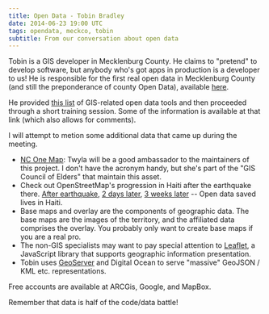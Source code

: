 ```yaml
---
title: Open Data - Tobin Bradley
date: 2014-06-23 19:00 UTC
tags: opendata, meckco, tobin
subtitle: From our conversation about open data
---
```



Tobin is a GIS developer in Mecklenburg County.  He claims to "pretend" to develop software, but anybody who's got apps in production is a developer to us!  He is responsible for the first real open data in Mecklenburg County (and still the preponderance of county Open Data), available [here](http://maps.co.mecklenburg.nc.us/openmapping/).

He provided [this list](http://goo.gl/NjJXv2) of GIS-related open data tools and
then proceeded through a short training session.  Some of the information is
available at that link (which also allows for comments).

I will attempt to metion some additional data that came up during the meeting.

 * [NC One Map](http://www.nconemap.com/): Twyla will be a good ambassador to
 the maintainers of this project.  I don't have the acronym handy, but she's
 part of the "GIS Council of Elders" that maintain this asset.
 * Check out OpenStreetMap's progression in Haiti after the earthquake there.
 [After earthquake](http://imgur.com/eYCJ08V), [2 days later](http://imgur.com/KuByKij), [3 weeks later](http://imgur.com/3kzNhjn) -- Open data saved lives in Haiti.
 * Base maps and overlay are the components of geographic data.  The base maps
 are the images of the territory, and the affiliated data comprises the overlay.
 You probably only want to create base maps if you are a real pro.
 * The non-GIS specialists may want to pay special attention to [Leaflet](http://leafletjs.com/), a JavaScript library that supports geographic information presentation.
 * Tobin uses [GeoServer](http://geoserver.org/) and Digital Ocean to serve "massive" GeoJSON / KML etc. representations.

Free accounts are available at ARCGis, Google, and MapBox.

Remember that data is half of the code/data battle!
